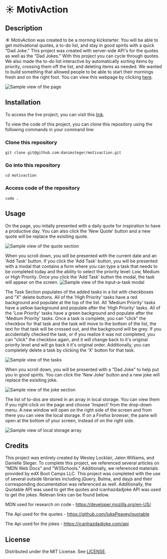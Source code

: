 # ☀︎ MotivAction

## Description

☀︎ MotivAction was created to be a morning kickstarter. You will be able to get motivational quotes, a to-do list, and stay in good spirits with a quick "Dad Joke." This project was created with server-side API's for the quotes as well as the "Dad Jokes." With this project you can cycle through quotes. We also made the to-do list interactive by automatically sorting items by priority, crossing them off the list, and deleting items as needed. We wanted to build something that allowed people to be able to start their mornings fresh and on the right foot. You can view this webpage by clicking [here](https://danimsteger.github.io/motivaction/).

![Sample view of the page](/assets/images/page.png)

## Installation

To access the live project, you can visit this [link](https://danimsteger.github.io/motivaction/).

To view the code of this project, you can clone this repository using the following commands in your command line:

### Clone this repository

```
git clone git@github.com:danimsteger/motivaction.git
```

### Go into this repository

```
cd motivaction
```

### Access code of the repository

```
code .
```

## Usage

On the page, you initally presented with a daily quote for inspiration to have a productive day. You can also click the 'New Quote' button and a new quote will be replace the exisiting quote.

![Sample view of the quote section](/assets/images/quote.png)

When you scroll down, you will be presented with the current date and an 'Add Task' button. If you click the 'Add Task' button, you will be presented with a modal that contains a form where you can type a task that needs to be completed today and the ability to select the priority level: Low, Medium or High Priority. Once you click the 'Add Task' button the modal, the task will appear on the screen.
![Sample view of the input-a-task modal](/assets/images/modal.png)

The Task Section populates of the added tasks in a list with checkboxes and "X" delete buttons. All of the 'High Priority' tasks have a red background and populate at the top of the list. All 'Medium Priority' tasks have a yellow background and populate after the 'High Priority' tasks. All of the 'Low Priority' tasks have a green background and populate after the 'Medium Priority' tasks. Once a task is complete, you can "click" the checkbox for that task and the task will move to the bottom of the list, the text for that task will be crossed out, and the background will be grey. If you accidentally checked the task, or if you realize it was not completed, you can "click" the checkbox again, and it will change back to it's original priority level and will go back it it's original order. Additionally, you can completely delete a task by clicking the 'X' button for that task.

![Sample view of the tasks](/assets/images/to-dos.png)

When you scroll down, you will be presented with a "Dad Joke" to help put you in good spirits. You can click the 'New Joke' button and a new joke will replace the exisiting joke.

![Sample view of the joke section](/assets/images/joke.png)

The list of to-dos are stored in an array in local storage. You can view them if you right-click on the page and choose 'Inspect' from the drop-down menu. A new window will open on the right side of the screen and from there you can view the local storage. If on a Firefox browser, the pane will open at the bottom of your screen, instead of on the right side.

![Sample view of local storage array](/assets/images/local-storage.png)

## Credits

This project was entirely created by Wesley Locklair, Jalen Williams, and Danielle Steger. To complete this project, we referenced several articles on "MDN Web Docs" and "W3Schools." Additionally, we referenced materials provided by edX Boot Camps LLC. This project was completed with the use of several outside libriaries including jQuery, Bulma, and dayjs and their corresponding documentation was referenced as well. Additionally, the Quotable API was used to get the quotes and icanhazdadjoke API was used to get the jokes. Relevan links can be found below.

MDN used for research on code -
https://developer.mozilla.org/en-US/

The Api used for the quotes -
https://github.com/lukePeavey/quotable

The Api used for the jokes -
https://icanhazdadjoke.com/api

## License

Distributed under the MIT License. See [LICENSE](LICENSE).
